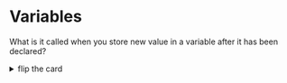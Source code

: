 # Variables

What is it called when you store new value in a variable after it has been
declared?

<details>
<summary>flip the card</summary>
<br>

## _Assigning_ a value to a variable

```js
'use strict';

let greeting = 'hello!';

greeting = 'good bye.';

// log the variable's final value
console.log(greeting);
```

</details>
